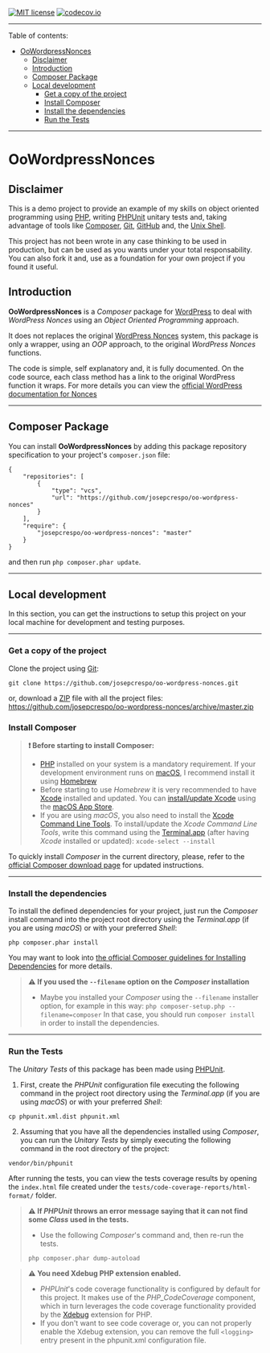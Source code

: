 [![MIT license](https://img.shields.io/github/license/mashape/apistatus.svg)](http://opensource.org/licenses/MIT) [![codecov.io](https://img.shields.io/codecov/c/github/josepcrespo/oo-wordpress-nonces.svg)](https://codecov.io/github/josepcrespo/oo-wordpress-nonces)

----------

Table of contents:

- [OoWordpressNonces](#oowordpressnonces)
  * [Disclaimer](#disclaimer)
  * [Introduction](#introduction)
  * [Composer Package](#composer-package)
  * [Local development](#local-development)
    + [Get a copy of the project](#get-a-copy-of-the-project)
    + [Install Composer](#install-composer)
    + [Install the dependencies](#install-the-dependencies)
    + [Run the Tests](#run-the-tests)

----------

# OoWordpressNonces

## Disclaimer

This is a demo project to provide an example of my skills on object oriented programming using [PHP](http://www.php.net/), writing [PHPUnit](https://phpunit.de/) unitary tests and, taking advantage of tools like [Composer](https://getcomposer.org/), [Git](https://git-scm.com/), [GitHub](https://github.com/) and, the [Unix Shell](https://en.wikipedia.org/wiki/Unix_shell).

This project has not been wrote in any case thinking to be used in production, but can be used as you wants under your total responsability. You can also fork it and, use as a foundation for your own project if you found it useful.

## Introduction

**OoWordpressNonces** is a *Composer* package for [WordPress](https://wordpress.org/) to deal with *WordPress Nonces* using an *Object Oriented Programming* approach.

It does not replaces the original [WordPress Nonces](https://codex.wordpress.org/WordPress_Nonces) system, this package is only a wrapper, using an *OOP* approach, to the original *WordPress Nonces* functions.

The code is simple, self explanatory and, it is fully documented. On the code source, each class method has a link to the original WordPress function it wraps. For more details you can view the [official WordPress documentation for Nonces](https://developer.wordpress.org/?s=nonce)

----------

## Composer Package

You can install **OoWordpressNonces** by adding this package repository specification to your project's `composer.json` file:
<pre><code class="language-javascript">{
    "repositories": [
        {
            "type": "vcs",
            "url": "https://github.com/josepcrespo/oo-wordpress-nonces"
        }
    ],
    "require": {
        "josepcrespo/oo-wordpress-nonces": "master"
    }
}
</code></pre>
and then run `php composer.phar update`.

----------

## Local development

In this section, you can get the instructions to setup this project on your local machine for development and testing purposes.

----------

### Get a copy of the project

Clone the project using [Git](https://git-scm.com/):

`git clone https://github.com/josepcrespo/oo-wordpress-nonces.git`

or, download a [ZIP](https://en.wikipedia.org/wiki/Zip_%28file_format%29) file with all the project files:
https://github.com/josepcrespo/oo-wordpress-nonces/archive/master.zip

### Install Composer

> **:exclamation: Before starting to install Composer:**
> - [PHP](http://www.php.net/) installed on your system is a mandatory requirement. If your development environment runs on [macOS](https://www.apple.com/macos/), I recommend install it using [Homebrew](https://brew.sh/)
> - Before starting to use *Homebrew* it is very recommended to have [Xcode](https://developer.apple.com/xcode/) installed and updated. You can [install/update Xcode](https://itunes.apple.com/es/app/xcode/id497799835?mt=12) using the [macOS App Store](https://www.appstore.com/). 
> - If you are using *macOS*, you also need to install the [Xcode Command Line Tools](https://developer.apple.com/xcode/features/). To install/update the *Xcode Command Line Tools*, write this command using the [Terminal.app](https://en.wikipedia.org/wiki/Terminal_(macOS)) (after having *Xcode* installed or updated): `xcode-select --install`

To quickly install *Composer* in the current directory, please, refer to the [official Composer download page](https://getcomposer.org/download/) for updated instructions.

----------

### Install the dependencies

To install the defined dependencies for your project, just run the *Composer* install command into the project root directory using the *Terminal.app* (if you are using *macOS*) or with your preferred *Shell*:

`php composer.phar install`

You may want to look into [the official Composer guidelines for Installing Dependencies](https://getcomposer.org/doc/01-basic-usage.md#installing-dependencies) for more details.
> **:warning: If you used the `--filename` option on the *Composer* installation**
> - Maybe you installed your *Composer* using the `--filename` installer option, for example in this way:
> `php composer-setup.php --filename=composer`
> In that case, you should run `composer install` in order to install the dependencies.

----------

### Run the Tests

The *Unitary Tests* of this package has been made using [PHPUnit](https://phpunit.de/).

1. First, create the *PHPUnit* configuration file executing the following command in the project root directory using the *Terminal.app* (if you are using *macOS*) or with your preferred *Shell*:

`cp phpunit.xml.dist phpunit.xml`

2. Assuming that you have all the dependencies installed using *Composer*, you can run the *Unitary Tests* by simply executing the following command in the root directory of the project:

`vendor/bin/phpunit`

After running the tests, you can view the tests coverage results by opening the `index.html` file created under the `tests/code-coverage-reports/html-format/` folder.

> **:warning: If *PHPUnit* throws an error message saying that it can not find some *Class* used in the tests.**
> - Use the following *Composer*'s command and, then re-run the tests.
>
> `php composer.phar dump-autoload`

> **:warning: You need Xdebug PHP extension enabled.**
> - *PHPUnit*'s code coverage functionality is configured by default for this project. It makes use of the *PHP_CodeCoverage* component, which in turn leverages the code coverage functionality provided by the [Xdebug](https://xdebug.org/) extension for PHP.
> - If you don't want to see code coverage or, you can not properly enable the Xdebug extension, you can remove the full `<logging>` entry present in the phpunit.xml configuration file.
